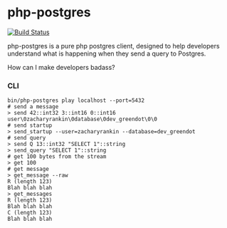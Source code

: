 # php-postgres

[![Build Status](https://travis-ci.org/zacharyrankin/php-postgres.svg?branch=master)](https://travis-ci.org/zacharyrankin/php-postgres)

php-postgres is a pure php postgres client, designed to help developers understand what is happening when they send a query to Postgres.

How can I make developers badass?

### CLI

```
bin/php-postgres play localhost --port=5432
# send a message
> send 42::int32 3::int16 0::int16 user\0zacharyrankin\0database\0dev_greendot\0\0
# send startup
> send_startup --user=zacharyrankin --database=dev_greendot
# send query
> send Q 13::int32 "SELECT 1"::string
> send_query "SELECT 1"::string
# get 100 bytes from the stream
> get 100
# get message
> get_message --raw
R (length 123)
Blah blah blah
> get_messages
R (length 123)
Blah blah blah
C (length 123)
Blah blah blah
```
